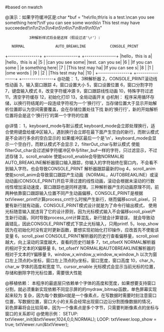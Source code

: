 #based on nwatch

@演示：如果字符缓冲区是:char *buf = "he\rllo,th\ris is a test.\ncan you see something here?\nIf you can see some words\n
                                     This test may have succeeded!\n1\n2\n3\n4\n5\n6\n7\n8\n9\n10\n"

               3种解析样式将会是这样（假设过滤'\r'）:

       NORMAL              AUTO_BREAKLINE           CONSOLE_PRINT
 +----------------+      +----------------+      +----------------+ 
 |hello，this is a|      |hello，this is a|      |5               |
 |can you see some|      |test. can you se|      |6               |
 |If you can some |      |e something here|      |7               |
 |This test may ha|      |If you can see s|      |8               |
 |1               |      |ome words       |      |9               |
 |2               |      |This test may ha|      |10              |
 +----------------+      +----------------+      +----------------+ 
@功能：
    1，3种解析器           2，CONSOLE_PRINT滚动线性动画
    3，输入窗口跟踪        4，窗口设置大小
    5，窗口设置位置        6，窗口分割字符
    7，键盘输入模式        8，改变字符缓冲源
    9，窗口跟踪线性动画    10，特殊字符过滤
    11，清空字符缓存       12，初始化打印
    13，全局动画开关
@机制：
       程序采用循环存储，以换行符结尾的一段连续字符视为一个‘换行行’，当存储位置大于显示开始解析位置即认为空间需要覆盖，会在存储位置处往下找
       新的‘换行行’，新的开始解析位置将会是这个‘换行行’的第一个字符的位置

@详情：
    1，keyboard_mode与默认模式
       keyboard_mode会立即处理换行，适合使用键盘给缓冲区输入，遇到换行会立即在最下面产生空白的新行，而默认模式是不会进行多余的空白显示的
       如果缓冲区最后一个是'\n'，keyboard_mode会显示一个空白行，而默认模式不会显示
    2，filterOut_char与默认模式
       使能filterOut_char会过滤掉字符缓冲区中与filter_buf一样的字符，只过滤显示，不过滤存储
    3，scroll_enable
       使能scroll_enable会导致NORMAL和AUTO_BREAKLINE解析器窗口输入跟踪，你输入的字符始终在窗口内，不会看不到输入字符。也会导致CONSOLE_PRINT
       解析器跟踪最新的log
    4，scroll_anim
       使能scroll_anim会导致窗口跟踪产生动画（NORMAL，AUTOBREAKLINE）或滚动动画(CONSOLE_PRINT)开启平滑过渡的线性动画，滚动会根据未滚动的行数
       线性增加滚动速度，窗口跟踪也是同样道理。三种解析器产生的动画原理不同，前两种依靠窗口跟踪输入位置不同产生动画偏移，CONSOLE_PRINT是根据
       txtViewer_printf计算process_cnt什么时候产生新行，继而偏移scroll_pixel，只要有新行就有动画，CONSOLE_PRINT模式设计就是为了命令行输出模式，
       使用光标随意输入就违背了它的设计原则，因为光标模式输入不会偏移scroll_pixel产生新行动画，同时导致process_cnt计算混乱，新行就会计算错误，
       就会导致动画错乱，因此CONSOLE_PRINT模式下禁止光标输入，只用printf.
    5，loop_show
       因为在初始化时没有定时更新函数，要想实现初始化打印操作，应改首先不使能该变量
    6，scroll_pixel
       CONSOLE_PRINT解析器的历史行查看偏移量，scroll_pixel越大，向上滚动的深度越大，查看的历史行越多
    7，txt_ofsetX
       NORMAL解析器的相对于文本的X偏移量
    8，txt_ofsetY
       NORMAL和AUTOBREAKLINE解析器的相对于文本的Y偏移量
    9，window_x,window_y,window_w,window_h
       以次为窗口左上顶点的x坐标，窗口左上顶点的y坐标，窗口宽度，窗口高度
    10，char_h，char_w
       字体的高度和宽度
    11，cursor_enable
        光标模式会显示当前光标的位置，存储和删除字符光标位置，需要很大性能

@移植依赖：
       本程序的最底层只依赖单个字体的高度和宽度，如果想要支持窗口分割，就必须重新实现依赖不同显示屏的的mydraw_bitmap函数，单色屏幕实现起来较为
       复杂，因为每个数据bit就是一个像素点，在写数据时需要时刻注意窗口位置，写数据位置，窗口大小的关系会经常出现窗口边沿分割图像数据的情况，
       彩色屏幕将会比较简单，因为一个像素点是多个字节，只需要判断像素点的坐标与窗口的关系即可
@使用示例：
       SETUP:
           txtViewer_init(&txtViewer,1024,0,0,NORMAL);
       LOOP:
           txtViewer.loop_show = true;
           txtViewer.run(&txtViewer);





